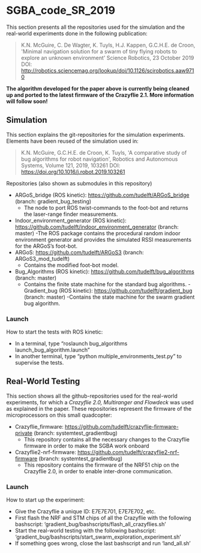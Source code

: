 # SGBA_code_SR_2019

This section presents all the repositories used for the simulation and the real-world experiments done in the following publication:
> K.N. McGuire, C. De Wagter, K. Tuyls, H.J. Kappen, G.C.H.E. de Croon,
> 'Minimal navigation solution for a swarm of tiny flying robots to explore an unknown environment'
> Science Robotics, 23 October 2019 
> DOI: http://robotics.sciencemag.org/lookup/doi/10.1126/scirobotics.aaw9710

**The algorithm developed for the paper above is currently being cleaned up and ported to the latest firmware of the Crazyflie 2.1. More information will follow soon!**


## Simulation

This section explains the git-repositories for the simulation experiments. 
Elements have been reused of the simulation used in:
> K.N. McGuire, G.C.H.E. de Croon, K. Tuyls, 
> 'A comparative study of bug algorithms for robot navigation',
> Robotics and Autonomous Systems, Volume 121, 2019, 103261
> DOI: https://doi.org/10.1016/j.robot.2019.103261

Repositories (also shown as submodules in this repository)
- ARGoS_bridge (ROS kinetic): https://github.com/tudelft/ARGoS_bridge (branch: gradient_bug_testing)
	- The node to port ROS twist-commands to the foot-bot and returns the laser-range finder measurements.
- Indoor_environment_generator (ROS kinetic): https://github.com/tudelft/indoor_environment_generator (branch: master)
	-The ROS package contains the procedural random indoor environment generator and provides the simulated RSSI measurements for the ARGoS’s foot-bot.
- ARGoS: https://github.com/tudelft/ARGoS3 (branch: ARGoS3_mod_tudelft)
	- Contains the modified foot-bot model.
- Bug_Algorithms (ROS kinetic): https://github.com/tudelft/bug_algorithms (branch: master)
	- Contains the finite state machine for the standard bug algorithms.
-Gradient_bug (ROS kinetic): https://github.com/tudelft/gradient_bug (branch: master)
 	-Contains the state machine for the swarm gradient bug algorithm.
### Launch
How to start the tests with ROS kinetic: 
- In a terminal, type “roslaunch bug_algorithms launch_bug_algorithm.launch”
- In another terminal, type “python multiple_environments_test.py” to supervise the tests.


## Real-World Testing
This section shows all the github-repositories used for the real-world experiments, for which a *Crazyflie 2.0, Multiranger and Flowdeck* was used as explained in the paper. These repositories represent the firmware of the microprocessors on this small quadcopter:
- Crazyflie_firmware: https://github.com/tudelft/crazyflie-firmware-private  (branch: systemtest_gradientbug)
	- This repository contains all the necessary changes to the Crazyflie firmware in order to make the SGBA work onboard
- Crazyflie2-nrf-firmware: https://github.com/tudelft/crazyflie2-nrf-firmware   (branch: systemtest_gradientbug)
	- This repository contains the firmware of the NRF51 chip on the Crazyflie 2.0, in order to enable inter-drone communication.

### Launch
How to start up the experiment:
- Give the Crazyflie a unique ID: E7E7E701, E7E7E702, etc.
- First flash the NRF and STM chips of all the Crazyflie with the following bashscript: ‘gradient_bug/bashscripts/flash_all_crazyflies.sh’
- Start the real-world testing with the following bashscript: ‘gradient_bug/bashscripts/start_swarm_exploration_experiment.sh’
- If something goes wrong, close the last bashscript and run ‘land_all.sh’
